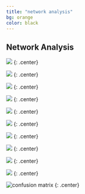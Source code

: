 ```yaml
---
title: "network analysis"
bg: orange
color: black
---
```


## Network Analysis

![](https://raw.githubusercontent.com/carmignanivittorio/SocialGraphProject/master/img/products_subnetwork_betweenness%20centrality.png)
{: .center}

![](https://raw.githubusercontent.com/carmignanivittorio/SocialGraphProject/master/img/products_subnetwork.png)
{: .center}

![](https://raw.githubusercontent.com/carmignanivittorio/SocialGraphProject/master/img/products%20subnetwork%20eigenvector%20centrality.png)
{: .center}

![](https://raw.githubusercontent.com/carmignanivittorio/SocialGraphProject/master/img/product_connected%20_component_subnetwork_louvain_communities.png)
{: .center}

![](https://raw.githubusercontent.com/carmignanivittorio/SocialGraphProject/master/img/customers_subnetwork_betweennes_s%20centrality.png)
{: .center}

![](https://raw.githubusercontent.com/carmignanivittorio/SocialGraphProject/master/img/customers_subnetwork.png)
{: .center}

![](https://raw.githubusercontent.com/carmignanivittorio/SocialGraphProject/master/img/customers_products_subnetwork.png)
{: .center}

![](https://raw.githubusercontent.com/carmignanivittorio/SocialGraphProject/master/img/customers%20subnetwork%20eigenvector%20centrality.png)
{: .center}

![](https://raw.githubusercontent.com/carmignanivittorio/SocialGraphProject/master/img/customers%20subnetwork%20communities.png)
{: .center}

![](https://raw.githubusercontent.com/carmignanivittorio/SocialGraphProject/master/img/category_communities.png)
{: .center}

![confusion matrix](https://raw.githubusercontent.com/carmignanivittorio/SocialGraphProject/master/img/confusion%20matrix.png)
{: .center}
